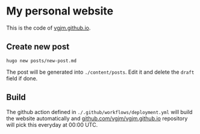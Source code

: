 # My personal website

This is the code of [vgjm.github.io](https://vgjm.github.io/).

## Create new post

```
hugo new posts/new-post.md
```

The post will be generated into `./content/posts`. Edit it and delete the `draft` field if done.

## Build

The github action defined in `./.github/workflows/deployment.yml` will build the website automatically and [github.com/vgjm/vgjm.github.io](https://github.com/vgjm/vgjm.github.io) repository will pick this everyday at 00:00 UTC.
